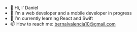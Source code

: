 - 👋 Hi, I’ Daniel 
- 👀 I’m a web developer and a mobile developer in progress
- 🌱 I’m currently learning React and Swift
- 📫 How to reach me: bernalvalencia10@gmail.com

<!---
dbernal97/dbernal97 is a ✨ special ✨ repository because its `README.md` (this file) appears on your GitHub profile.
You can click the Preview link to take a look at your changes.
--->
